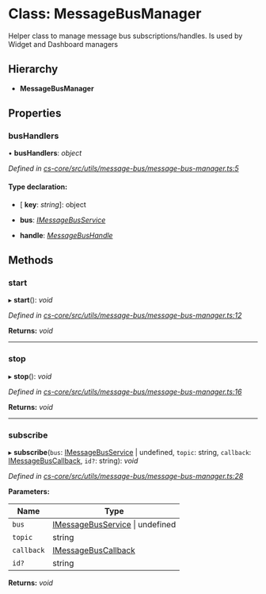 # Class: MessageBusManager

Helper class to manage message bus subscriptions/handles. Is used by Widget and Dashboard managers

## Hierarchy

* **MessageBusManager**

## Properties

###  busHandlers

• **busHandlers**: *object*

*Defined in [cs-core/src/utils/message-bus/message-bus-manager.ts:5](https://github.com/TNOCS/csnext/blob/dad76c19/packages/cs-core/src/utils/message-bus/message-bus-manager.ts#L5)*

#### Type declaration:

* \[ **key**: *string*\]: object

* **bus**: *[IMessageBusService](../interfaces/_cs_core_src_utils_message_bus_message_bus_service_.imessagebusservice.md)*

* **handle**: *[MessageBusHandle](_cs_core_src_utils_message_bus_message_bus_handle_.messagebushandle.md)*

## Methods

###  start

▸ **start**(): *void*

*Defined in [cs-core/src/utils/message-bus/message-bus-manager.ts:12](https://github.com/TNOCS/csnext/blob/dad76c19/packages/cs-core/src/utils/message-bus/message-bus-manager.ts#L12)*

**Returns:** *void*

___

###  stop

▸ **stop**(): *void*

*Defined in [cs-core/src/utils/message-bus/message-bus-manager.ts:16](https://github.com/TNOCS/csnext/blob/dad76c19/packages/cs-core/src/utils/message-bus/message-bus-manager.ts#L16)*

**Returns:** *void*

___

###  subscribe

▸ **subscribe**(`bus`: [IMessageBusService](../interfaces/_cs_core_src_utils_message_bus_message_bus_service_.imessagebusservice.md) | undefined, `topic`: string, `callback`: [IMessageBusCallback](../interfaces/_cs_core_src_utils_message_bus_message_bus_handle_.imessagebuscallback.md), `id?`: string): *void*

*Defined in [cs-core/src/utils/message-bus/message-bus-manager.ts:28](https://github.com/TNOCS/csnext/blob/dad76c19/packages/cs-core/src/utils/message-bus/message-bus-manager.ts#L28)*

**Parameters:**

Name | Type |
------ | ------ |
`bus` | [IMessageBusService](../interfaces/_cs_core_src_utils_message_bus_message_bus_service_.imessagebusservice.md) &#124; undefined |
`topic` | string |
`callback` | [IMessageBusCallback](../interfaces/_cs_core_src_utils_message_bus_message_bus_handle_.imessagebuscallback.md) |
`id?` | string |

**Returns:** *void*
